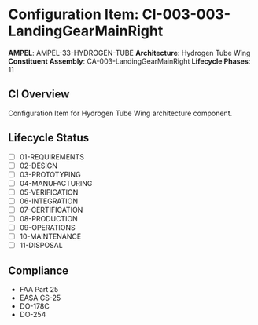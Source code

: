 # Configuration Item: CI-003-003-LandingGearMainRight

**AMPEL**: AMPEL-33-HYDROGEN-TUBE
**Architecture**: Hydrogen Tube Wing
**Constituent Assembly**: CA-003-LandingGearMainRight
**Lifecycle Phases**: 11

## CI Overview
Configuration Item for Hydrogen Tube Wing architecture component.

## Lifecycle Status
- [ ] 01-REQUIREMENTS
- [ ] 02-DESIGN
- [ ] 03-PROTOTYPING
- [ ] 04-MANUFACTURING
- [ ] 05-VERIFICATION
- [ ] 06-INTEGRATION
- [ ] 07-CERTIFICATION
- [ ] 08-PRODUCTION
- [ ] 09-OPERATIONS
- [ ] 10-MAINTENANCE
- [ ] 11-DISPOSAL

## Compliance
- FAA Part 25
- EASA CS-25
- DO-178C
- DO-254
